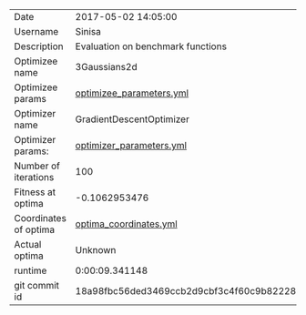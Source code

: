 | | |
| --- | --- |
| Date | 2017-05-02 14:05:00 |
| Username | Sinisa |
| Description | Evaluation on benchmark functions |
| Optimizee name | 3Gaussians2d |
| Optimizee params |  <a href="optimizee_parameters.yml">optimizee_parameters.yml</a>  |
| Optimizer name | GradientDescentOptimizer |
| Optimizer params: |  <a href="optimizer_parameters.yml">optimizer_parameters.yml</a>  |
| Number of iterations | 100 |
| Fitness at optima | -0.1062953476 |
| Coordinates of optima |  <a href="optima_coordinates.yml">optima_coordinates.yml</a>  |
| Actual optima |  Unknown  |
| runtime | 0:00:09.341148 |
| git commit id | 18a98fbc56ded3469ccb2d9cbf3c4f60c9b82228 |
